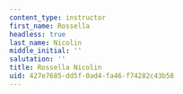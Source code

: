 ```yaml
---
content_type: instructor
first_name: Rossella
headless: true
last_name: Nicolin
middle_initial: ''
salutation: ''
title: Rossella Nicolin
uid: 427e7685-dd5f-0ad4-fa46-f74282c43b58
---
```

